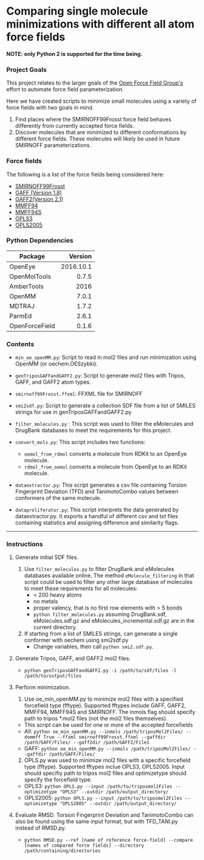 # Comparing single molecule minimizations with different all atom force fields

**NOTE: only Python 2 is supported for the time being.**

### Project Goals

This project relates to the larger goals of the
[Open Force Field Group's](https://github.com/open-forcefield-group)
effort to automate force field parameterization.

Here we have created scripts to minimize small molecules using a variety of force fields with two goals in mind.
1. Find places where the SMIRNOFF99Frosst force field behaves differently from currently accepted force fields.
2. Discover molecules that are minimized to different conformations by different force fields. These molecules will likely be used in future SMIRNOFF parameterizations.

### Force fields

The following is a list of the force fields being considered here:

* [SMIRNOFF99Frosst](https://github.com/open-forcefield-group/smirnoff99Frosst)
* [GAFF (Version 1.8)](http://ambermd.org/antechamber/gaff.html)
* [GAFF2(Version 2.1)](https://mulan.swmed.edu/group/gaff.php)
* [MMFF94](http://open-babel.readthedocs.io/en/latest/Forcefields/mmff94.html)
* [MMFF94S](http://open-babel.readthedocs.io/en/latest/Forcefields/mmff94.html)
* [OPLS3](http://pubs.acs.org/doi/abs/10.1021/acs.jctc.5b00864)
* [OPLS2005](http://dx.doi.org/10.1002/jcc.20292)

### Python Dependencies

| Package             | Version   |
| -------             | -------:  |
|OpenEye              | 2016.10.1 |
|OpenMolTools         | 0.7.5     |
|AmberTools           | 2016      |
|OpenMM               | 7.0.1     |
|MDTRAJ               | 1.7.2     |
|ParmEd               | 2.6.1     |
|OpenForceField       | 0.1.6     |

### Contents

* `min_oe_openMM.py`: Script to read in mol2 files and run minimization using OpenMM (or oechem.OESzybki).

* `genTriposGAFFandGAFF2.py`: Script to generate mol2 files with Tripos, GAFF, and GAFF2 atom types.

* `smirnoff99Frosst.ffxml`: FFXML file for SMIRNOFF

* `smi2sdf.py`: Script to generate a collection SDF file from a list of SMILES strings for use in genTriposGAFFandGAFF2.py

* `filter_molecules.py` : This script was used to filter the eMolecules and DrugBank databases to meet the requirements for this project.

* `convert_mols.py`: This script includes two functions:
    - `oemol_from_rdmol` converts a molecule from RDKit to an OpenEye molecule.
    - `rdmol_from_oemol` converts a molecule from OpenEye to an RDKit molecule.

* `dataextractor.py`: This script generates a csv file containing Torsion Fingerprint Deviation (TFD) and TanimotoCombo values between conformers of the same molecule.

* `dataproliferator.py`: This script interprets the data generated by dataextractor.py. It exports a handful of different csv and txt files containing statistics and assigning difference and similarity flags. 

______

### Instructions

1. Generate initial SDF files.
    1. Use `filter_molecules.py` to filter DrugBank and eMolecules databases available online. The method `eMolecule_filtering` in that script could be used to filter any other large database of molecules to meet these requirements for all molecules:
        * < 200 heavy atoms
        * no metals
        * proper valency, that is no first row elements with > 5 bonds
        * `python filter_molecules.py` assuming DrugBank.sdf, eMolecules.sdf.gz and eMolecules_incremental.sdf.gz are in the current directory.
    2. If starting from a list of SMILES strings, can generate a single conformer with oechem using smi2sdf.py
        * Change variables, then call `python smi2.sdf.py`.

2. Generate Tripos, GAFF, and GAFF2 mol2 files.
    * `python genTriposGAFFandGAFF2.py -i /path/to/sdf/files -l /path/to/output/files`
3. Perform minimization.
   1. Use oe_min_openMM.py to minimize mol2 files with a specified forcefield type (fftype). Supported fftypes include GAFF, GAFF2, MMFF94, MMFF94S and SMIRNOFF. The inmols flag should specify path to tripos \*.mol2 files (not the mol2 files themselves).

    * This script can be used for one or more of the accepted forcefields
    * All: `python oe_min_openMM.py --inmols /path/triposMol2Files/ --dommff True --ffxml smirnoff99Frosst.ffxml --gaffdir /path/GAFF/Files/ --gaff2dir /path/GAFF2/Files`
    * GAFF: `python oe_min_openMM.py --inmols /path/triposMol2Files/ --gaffdir /path/GAFF/Files/`

   2. OPLS.py was used to minimize mol2 files with a specific forcefield type (fftype). Supported fftypes inclue OPLS3, OPLS2005. Input should specifiy path to tripos mol2 files and optimizetype should specify the forcefield type.
   * OPLS3: `python OPLS.py --input /path/to/triposmol2Files --optimizetype "OPLS3" --outdir /path/output_directory/`
   * OPLS2005: `python OPLS.py --input /path/to/triposmol2Files --optimizetype "OPLS2005" --outdir /path/output_directory/`

4. Evaluate RMSD. Torsion Fingerprint Deviation and TanimotoCombo can also be found using the same input format, but with TFD_TANI.py instead of RMSD.py. 
   * `python RMSD.py --ref [name of reference force-field] --compare [names of compared force fields] --directory /path/containing/directories`
